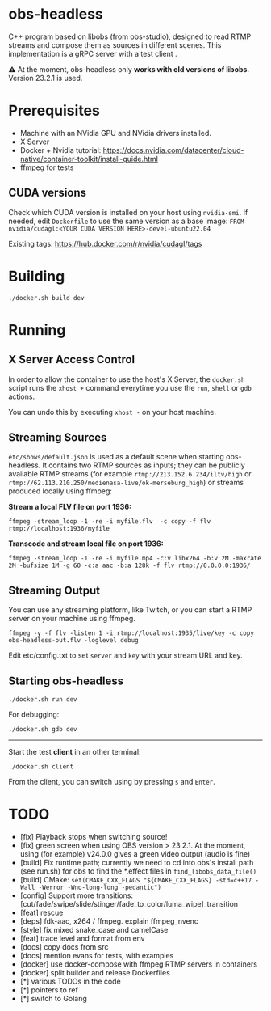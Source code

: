 # obs-headless

C++ program based on libobs (from obs-studio), designed to read RTMP streams and compose them as sources in different scenes.
This implementation is a gRPC server with a test client .

⚠️ At the moment, obs-headless only **works with old versions of libobs**. Version 23.2.1 is used.

# Prerequisites

- Machine with an NVidia GPU and NVidia drivers installed.
- X Server
- Docker + Nvidia tutorial: https://docs.nvidia.com/datacenter/cloud-native/container-toolkit/install-guide.html
- ffmpeg for tests

## CUDA versions

Check which CUDA version is installed on your host using `nvidia-smi`. If needed, edit `Dockerfile` to use the same version as a base image: `FROM nvidia/cudagl:<YOUR CUDA VERSION HERE>-devel-ubuntu22.04`

Existing tags: https://hub.docker.com/r/nvidia/cudagl/tags

# Building

	./docker.sh build dev

# Running

## X Server Access Control

In order to allow the container to use the host's X Server, the `docker.sh` script runs the `xhost +` command everytime you use the `run`, `shell` or `gdb` actions.

You can undo this by executing `xhost -` on your host machine.

## Streaming Sources

`etc/shows/default.json` is used as a default scene when starting obs-headless. It contains two RTMP sources as inputs; they can be publicly available RTMP streams (for example `rtmp://213.152.6.234/iltv/high` or `rtmp://62.113.210.250/medienasa-live/ok-merseburg_high`) or streams produced locally using ffmpeg:

**Stream a local FLV file on port 1936:**

	ffmpeg -stream_loop -1 -re -i myfile.flv  -c copy -f flv  rtmp://localhost:1936/myfile


**Transcode and stream local file on port 1936:**

	ffmpeg -stream_loop -1 -re -i myfile.mp4 -c:v libx264 -b:v 2M -maxrate 2M -bufsize 1M -g 60 -c:a aac -b:a 128k -f flv rtmp://0.0.0.0:1936/

## Streaming Output

You can use any streaming platform, like Twitch, or you can start a RTMP server on your machine using ffmpeg.

	ffmpeg -y -f flv -listen 1 -i rtmp://localhost:1935/live/key -c copy obs-headless-out.flv -loglevel debug

Edit etc/config.txt to set `server` and `key` with your stream URL and key.

## Starting obs-headless

	./docker.sh run dev

For debugging:

	./docker.sh gdb dev

---

Start the test **client** in an other terminal:

	./docker.sh client

From the client, you can switch using by pressing `s` and `Enter`.

# TODO

- [fix] Playback stops when switching source!
- [fix] green screen when using OBS version > 23.2.1. At the moment, using (for example) v24.0.0 gives a green video output (audio is fine)
- [build] Fix runtime path; currently we need to cd into obs's install path (see run.sh) for obs to find the *.effect files in `find_libobs_data_file()`
- [build] CMake: `set(CMAKE_CXX_FLAGS "${CMAKE_CXX_FLAGS} -std=c++17 -Wall -Werror -Wno-long-long -pedantic")`
- [config] Support more transitions: [cut/fade/swipe/slide/stinger/fade_to_color/luma_wipe]_transition
- [feat] rescue
- [deps] fdk-aac, x264 / ffmpeg. explain ffmpeg_nvenc
- [style] fix mixed snake_case and camelCase
- [feat] trace level and format from env
- [docs] copy docs from src
- [docs] mention evans for tests, with examples
- [docker] use docker-compose with ffmpeg RTMP servers in containers
- [docker] split builder and release Dockerfiles
- [*] various TODOs in the code
- [*] pointers to ref
- [*] switch to Golang
